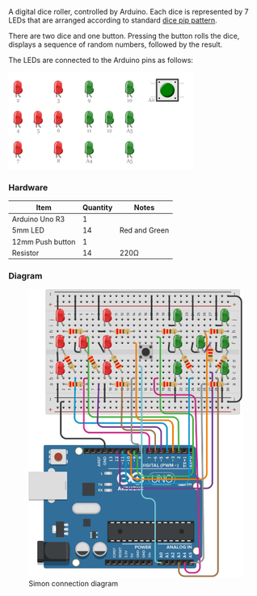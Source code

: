 A digital dice roller, controlled by Arduino. Each dice is represented by 7 LEDs
that are arranged according to standard [dice pip pattern](<https://en.wikipedia.org/wiki/Pip_(counting)>).

There are two dice and one button. Pressing the button rolls the dice, displays a sequence
of random numbers, followed by the result.

The LEDs are connected to the Arduino pins
as follows:

<img src="images/led-pins.png" alt="LED pin connections" style="width: 367px" />

### Hardware

| Item             | Quantity | Notes         |
| ---------------- | -------- | ------------- |
| Arduino Uno R3   | 1        |               |
| 5mm LED          | 14       | Red and Green |
| 12mm Push button | 1        |               |
| Resistor         | 14       | 220Ω          |

### Diagram

<figure>
    <img src="images/diagram.png" alt="diagram" style="width: 445px" />
    <figcaption>Simon connection diagram</figcaption>
</figure>
